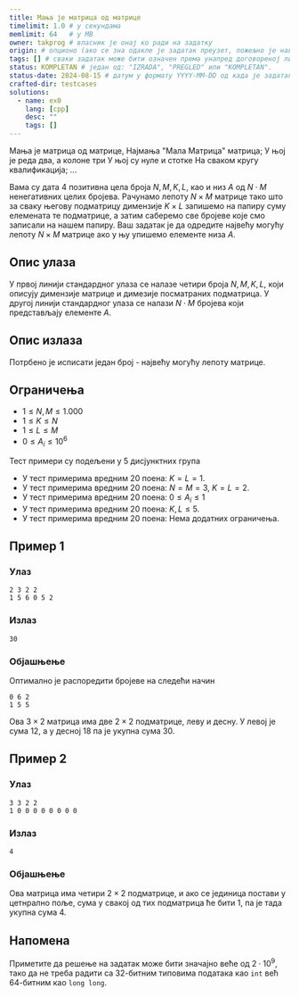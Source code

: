 ```yaml
---
title: Мања је матрица од матрице
timelimit: 1.0 # у секундама
memlimit: 64   # y MB
owner: takprog # власник је онај ко ради на задатку
origin: # опционо (ако се зна одакле је задатак преузет, пожељно је навести извор)
tags: [] # сваки задатак може бити означен према унапред договореној листи ознака
status: KOMPLETAN # један од: "IZRADA", "PREGLED" или "KOMPLETAN".
status-date: 2024-08-15 # датум у формату YYYY-MM-DD од када је задатак у наведеном статусу
crafted-dir: testcases
solutions:
  - name: ex0
    lang: [cpp]
    desc: ""
    tags: []
---
```


Мања је матрица од матрице,
Најмања "Мала Матрица" матрица;
У њој је реда два, а колоне три
У њој су нуле и стотке
На сваком кругу квалификација;
...

Вама су дата $4$ позитивна цела броја $N,M,K,L$, као и низ $A$ од  $N\cdot M$ ненегативних целих бројева. Рачунамо лепоту $N\times M$ матрице тако што за сваку његову подматрицу димензије $K\times L$ запишемо на папиру суму елемената те подматрице, а затим саберемо све бројеве које смо записали на нашем папиру. Ваш задатак је да одредите највећу могућу лепоту $N\times M$ матрице ако у њу упишемо елементе низа $A$.

## Опис улаза
У првој линији стандардног улаза се налазе четири броја $N,M,K,L$, који описују димензије матрице и димезије посматраних подматрица. У другој линији стандардног улаза се налази $N\cdot M$ бројева који представљају елементе $A$.

## Опис излаза
Потрбено је исписати један број - највећу могућу лепоту матрице. 
 
## Ограничења
 - $1\leq N,M \leq 1.000$
 - $1\leq K \leq N$
 - $1\leq L \leq M$
 - $0\leq A_i \leq 10^6$
 
Тест примери су подељени у $5$ дисјунктних група
 - У тест примерима вредним 20 поена: $K=L=1$.
 - У тест примерима вредним 20 поена: $N=M=3$, $K=L=2$.
 - У тест примерима вредним 20 поена: $0\leq A_i\leq 1$
 - У тест примерима вредним 20 поена: $K,L\leq 5$.
 - У тест примерима вредним 20 поена: Нема додатних ограничења.

## Пример 1

### Улаз

```
2 3 2 2
1 5 6 0 5 2
```

### Излаз

```
30
```
### Објашњење
Оптимално је распоредити бројеве на следећи начин
```
0 6 2
1 5 5
```
Ова $3\times2$ матрица има две $2\times2$ подматрице, леву и десну. У левој је сума $12$, а у десној $18$ па је укупна сума $30$.

## Пример 2

### Улаз

```
3 3 2 2
1 0 0 0 0 0 0 0 0 
```

### Излаз

```
4
```
### Објашњење
Ова матрица има четири $2\times2$ подматрице, и ако се јединица постави у цетнрално поље, сума у свакој од тих подматрица ће бити $1$, па је тада укупна сума $4$.

## Напомена
Приметите да решење на задатак може бити значајно веће од $2\cdot 10^9$, тако да не треба радити са 32-битним типовима података као `int` већ 64-битним као `long long`. 
